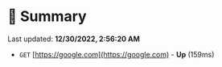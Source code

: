 # 📖 Summary
Last updated: **12/30/2022, 2:56:20 AM**

- `GET` [https://google.com](https://google.com) - **Up** (159ms)
